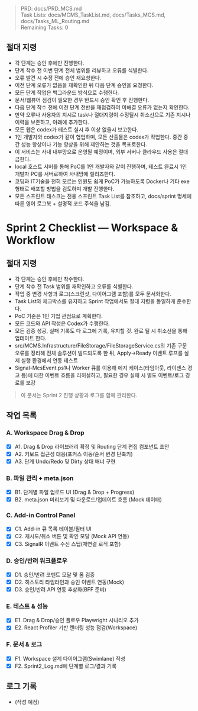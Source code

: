 > PRD: docs/PRD_MCS.md  
> Task Lists: docs/MCMS_TaskList.md, docs/Tasks_MCS.md, docs/Tasks_ML_Routing.md  
> Remaining Tasks: 0

## 절대 지령
- 각 단계는 승인 후에만 진행한다.
- 단계 착수 전 이번 단계 전체 범위를 리뷰하고 오류를 식별한다.
- 오류 발견 시 수정 전에 승인 재요청한다.
- 이전 단계 오류가 없음을 재확인한 뒤 다음 단계 승인을 요청한다.
- 모든 단계 작업은 백그라운드 방식으로 수행한다.
- 문서/웹뷰어 점검이 필요한 경우 반드시 승인 확인 후 진행한다.
- 다음 단계 착수 전에 이전 단계 전반을 재점검하여 미해결 오류가 없는지 확인한다.
- 만약 오류나 사용자의 지시로 task나 절대지령이 수정될시 취소선으로 기존 지시나 이력을 보존하고, 아래에 추가한다.
- 모든 웹은 codex가 테스트 실시 후 이상 없을시 보고한다.
- 1인 개발자와 codex가 같이 협업하며, 모든 산출물은 codex가 작업한다. 중간 중간 성능 향상이나 기능 향상을 위해 제안하는 것을 목표로한다.
- 이 서비스는 사내 내부망으로 운영될 예정이며, 외부 서버나 클라우드 사용은 절대 금한다.
- local 호스트 서버를 통해 PoC를 1인 개발자와 같이 진행하며, 테스트 완료시 1인 개발자 PC를 서버로하여 사내망에 릴리즈한다.
- 코딩과 IT기술을 전혀 모르는 인원도 쉽게 PoC가 가능하도록 Docker나 기타 exe 형태로 배포할 방법을 검토하며 개발 진행한다.
- 모든 스프린트 태스크는 전용 스프린트 Task List를 참조하고, docs/sprint 명세에 따른 영어 로그북 + 설명적 코드 주석을 남김.
# Sprint 2 Checklist — Workspace & Workflow

## 절대 지령
- 각 단계는 승인 후에만 착수한다.
- 단계 착수 전 Task 범위를 재확인하고 오류를 식별한다.
- 작업 중 변경 사항과 로그(스크린샷, 다이어그램 포함)를 모두 문서화한다.
- Task List와 체크박스를 유지하고 Sprint 작업에서도 절대 지령을 동일하게 준수한다.
- PoC 기준은 1인 기업 관점으로 계획한다.
- 모든 코드와 API 작성은 Codex가 수행한다.
- 모든 검증 성공, 실패 기록도 다 로그에 기록, 유지할 것. 완료 될 시 취소선을 통해 업데이트 한다.
- src/MCMS.Infrastructure/FileStorage/FileStorageService.cs의 기존 구문 오류를 정리해 전체 솔루션이 빌드되도록 한 뒤, Apply→Ready 이벤트 루프를 실제 실행 환경에서 연동 테스트
- Signal-McsEvent.ps1나 Worker 큐를 이용해 에지 케이스(타임아웃, 라이센스 경고 등)에 대한 이벤트 흐름을 리허설하고, 필요한 경우 실패 시 별도 이벤트/로그 경로를 보강

> 이 문서는 Sprint 2 진행 상황과 로그를 함께 관리한다.

## 작업 목록
### A. Workspace Drag & Drop
- [x] A1. Drag & Drop 라이브러리 확정 및 Routing 단계 편집 컴포넌트 초안
- [x] A2. 키보드 접근성 대응(포커스 이동/순서 변경 단축키)
- [x] A3. 단계 Undo/Redo 및 Dirty 상태 배너 구현

### B. 파일 관리 + meta.json
- [x] B1. 단계별 파일 업로드 UI (Drag & Drop + Progress)
- [x] B2. meta.json 미리보기 및 다운로드/업데이트 흐름 (Mock 데이터)

### C. Add-in Control Panel
- [x] C1. Add-in 큐 목록 테이블/필터 UI
- [x] C2. 재시도/취소 버튼 및 확인 모달 (Mock API 연동)
- [x] C3. SignalR 이벤트 수신 스텁(재연결 로직 포함)

### D. 승인/반려 워크플로우
- [x] D1. 승인/반려 코멘트 모달 및 폼 검증
- [x] D2. 히스토리 타임라인과 승인 이벤트 연동(Mock)
- [x] D3. 승인/반려 API 연동 추상화(BFF 준비)

### E. 테스트 & 성능
- [x] E1. Drag & Drop/승인 플로우 Playwright 시나리오 추가
- [x] E2. React Profiler 기반 렌더링 성능 점검(Workspace)

### F. 문서 & 로그
- [x] F1. Workspace 설계 다이어그램(Swimlane) 작성
- [x] F2. Sprint2_Log.md에 단계별 로그/결과 기록

## 로그 기록
- (작성 예정)










